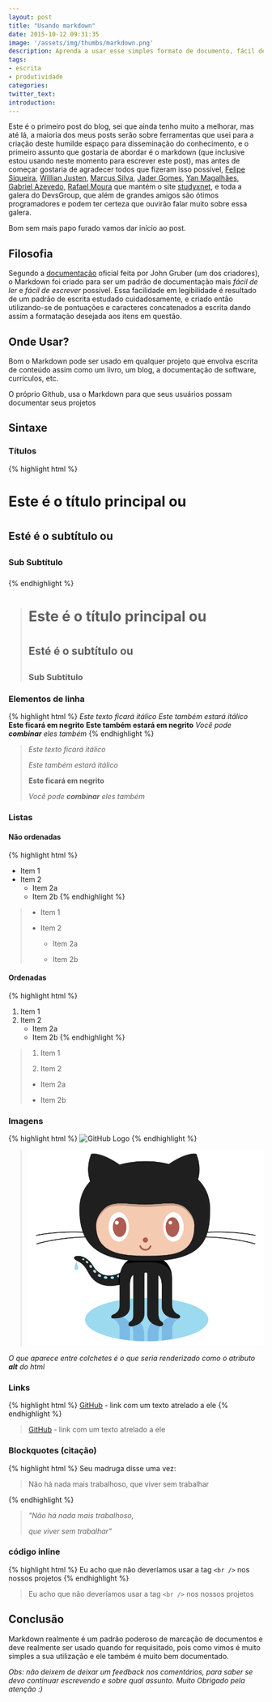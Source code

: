 ```yaml
---
layout: post
title: "Usando markdown"
date: 2015-10-12 09:31:35
image: '/assets/img/thumbs/markdown.png'
description: Aprenda a usar esse simples formato de documento, fácil de ler e fácil de escrever. 
tags:
- escrita
- produtividade
categories:
twitter_text:
introduction:
---
```


Este é o primeiro post do blog, sei que ainda tenho muito a melhorar, mas até lá, a maioria dos meus posts serão sobre ferramentas que usei para a criação deste humilde espaço para disseminação do conhecimento, e o primeiro assunto que gostaria de abordar é o markdown (que inclusive estou usando neste momento para escrever este post), mas antes de começar gostaria de agradecer todos que fizeram isso possível, [Felipe Siqueira](https://github.com/flipggs), [Willian Justen](https://github.com/willianjusten), [Marcus Silva](https://github.com/mvfsilva), [Jader Gomes](https://github.com/jjaderg), [Yan Magalhães](https://github.com/YanMagale), [Gabriel Azevedo](https://github.com/gabrielazevedo),  [Rafael Moura](http://github.com/rafaelrmou) que mantém o site [studyxnet](http://www.studyxnet.com/), e toda a galera do DevsGroup, que além de grandes amigos são ótimos programadores e podem ter certeza que ouvirão falar muito sobre essa galera.

Bom sem mais papo furado vamos dar início ao post.

## Filosofia

Segundo a [documentação](http://daringfireball.net/projects/markdown/) oficial feita por John Gruber (um dos criadores), o Markdown foi criado para ser um padrão de documentação mais *fácil de ler* e *fácil de escrever* possível. Essa facilidade em legibilidade é resultado de um padrão de escrita estudado cuidadosamente, e criado então utilizando-se de pontuações e caracteres concatenados a escrita dando assim a formatação desejada aos itens em questão.

## Onde Usar?

Bom o Markdown pode ser usado em qualquer projeto que envolva escrita de conteúdo assim como um livro, um blog, a documentação de software, currículos, etc. 

O próprio Github, usa o Markdown para que seus usuários possam documentar seus projetos

## Sintaxe

### Títulos

{% highlight  html %}
# Este é o título principal ou <h1>
## Esté é o subtítulo ou <h2>
### Sub Subtítulo <h3>
#### <h4> 
{% endhighlight %}

> # Este é o título principal ou <h1>
> 
> ## Esté é o subtítulo ou <h2>
>
> ### Sub Subtítulo <h3>
>
> #### <h4> 


### Elementos de linha

{% highlight html %}
*Este texto ficará itálico*
_Este também estará itálico_
**Este ficará em negrito**
__Este também estará em negrito__
_Você pode **combinar** eles também_
{% endhighlight %}

> *Este texto ficará itálico*
> 
> _Este também estará itálico_
> 
> **Este ficará em negrito**
> 
> _Você pode **combinar** eles também_


### Listas

#### Não ordenadas

{% highlight  html %}
* Item 1
* Item 2
	* Item 2a
	* Item 2b
{% endhighlight %}

> * Item 1
>
> * Item 2
>
> 	* Item 2a
>
>	* Item 2b


#### Ordenadas

{% highlight  html %}
1. Item 1
2. Item 2
	* Item 2a
	* Item 2b
{% endhighlight %}

> 1. Item 1
> 
> 2. Item 2
>
> 	* Item 2a
>
>	* Item 2b


### Imagens

{% highlight  html %}
![GitHub Logo](/images/logo.png)
{% endhighlight %}

> ![GitHub Logo](/assets/img/posts/usando-markdown/Octocat.png)

_O que aparece entre colchetes é o que seria renderizado como o atributo **alt** do html_

### Links

{% highlight  html %}
[GitHub](http://github.com) - link com um texto atrelado a ele 
{% endhighlight %}
 
> [GitHub](http://github.com) - link com um texto atrelado a ele 

### Blockquotes (citação)

{% highlight  html %}
Seu madruga disse uma vez:

> Não há nada mais trabalhoso,
> que viver sem trabalhar

{% endhighlight %}

> *"Não há nada mais trabalhoso,*
> 
> *que viver sem trabalhar"*

### código inline

{% highlight  html %}
Eu acho que não deveríamos usar a tag `<br />` nos nossos projetos
{% endhighlight %}

> Eu acho que não deveríamos usar a tag `<br />` nos nossos projetos

## Conclusão

Markdown realmente é um padrão poderoso de marcação de documentos e deve realmente ser usado quando for requisitado, pois como vimos é muito simples a sua utilização e ele também é muito bem documentado.

*Obs: não deixem de deixar um feedback nos comentários, para saber se devo continuar escrevendo e sobre qual assunto. Muito Obrigado pela atenção :)*




